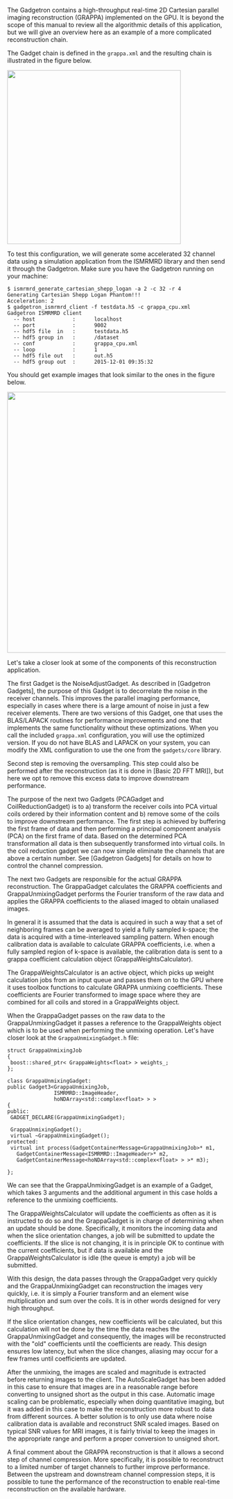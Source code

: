 The Gadgetron contains a high-throughput real-time 2D Cartesian parallel imaging reconstruction (GRAPPA) implemented on the GPU. It is beyond the scope of this manual to review all the algorithmic details of this application, but we will give an overview here as an example of a more complicated reconstruction chain.

The Gadget chain is defined in the `grappa.xml` and the resulting chain is illustrated in the figure below.

<img src="https://gadgetrondata.blob.core.windows.net/gadgetrongithubio/figs/grappa.png" style="width: 400px;" />

To test this configuration, we will generate some accelerated 32 channel data using a simulation application from the ISMRMRD library and then send it through the Gadgetron. Make sure you have the Gadgetron running on your machine:

```
$ ismrmrd_generate_cartesian_shepp_logan -a 2 -c 32 -r 4
Generating Cartesian Shepp Logan Phantom!!!
Acceleration: 2
$ gadgetron_ismrmrd_client -f testdata.h5 -c grappa_cpu.xml
Gadgetron ISMRMRD client
  -- host            :      localhost
  -- port            :      9002
  -- hdf5 file  in   :      testdata.h5
  -- hdf5 group in   :      /dataset
  -- conf            :      grappa_cpu.xml
  -- loop            :      1
  -- hdf5 file out   :      out.h5
  -- hdf5 group out  :      2015-12-01 09:35:32
```                
    
You should get example images that look similar to the ones in the figure below.


<img src="https://gadgetrondata.blob.core.windows.net/gadgetrongithubio/figs/grappaout.png" style="width: 600px;" />

Let's take a closer look at some of the components of this reconstruction application.

The first Gadget is the NoiseAdjustGadget. As described in [Gadgetron Gadgets], the purpose of this Gadget is to decorrelate the noise in the receiver channels. This improves the parallel imaging performance, especially in cases where there is a large amount of noise in just a few receiver elements. There are two versions of this Gadget, one that uses the BLAS/LAPACK routines for performance improvements and one that implements the same functionality without these optimizations. When you call the included `grappa.xml` configuration, you will use the optimized version. If you do not have BLAS and LAPACK on your system, you can modify the XML configuration to use the one from the `gadgets/core` library.

Second step is removing the oversampling. This step could also be performed after the reconstruction (as it is done in [Basic 2D FFT MRI]), but here we opt to remove this excess data to improve downstream performance.

The purpose of the next two Gadgets (PCAGadget and CoilReductionGadget) is to a) transform the receiver coils into PCA virtual coils ordered by their information content and b) remove some of the coils to improve downstream performance. The first step is achieved by buffering the first frame of data and then performing a principal component analysis (PCA) on the first frame of data. Based on the determined PCA transformation all data is then subsequently transformed into virtual coils. In the coil reduction gadget we can now simple eliminate the channels that are above a certain number. See [Gadgetron Gadgets] for details on how to control the channel compression.

The next two Gadgets are responsible for the actual GRAPPA reconstruction. The GrappaGadget calculates the GRAPPA coefficients and GrappaUnmixingGadget performs the Fourier transform of the raw data and applies the GRAPPA coefficients to the aliased imaged to obtain unaliased images.

In general it is assumed that the data is acquired in such a way that a set of neighboring frames can be averaged to yield a fully sampled k-space; the data is acquired with a time-interleaved sampling pattern. When enough calibration data is available to calculate GRAPPA coefficients, i.e. when a fully sampled region of k-space is available, the calibration data is sent to a grappa coefficient calculation object (GrappaWeightsCalculator).

The GrappaWeightsCalculator is an active object, which picks up weight calculation jobs from an input queue and passes them on to the GPU where it uses toolbox functions to calculate GRAPPA unmixing coefficients. These coefficients are Fourier transformed to image space where they are combined for all coils and stored in a GrappaWeights object.

When the GrappaGadget passes on the raw data to the GrappaUnmixingGadget it passes a reference to the GrappaWeights object which is to be used when performing the unmixing operation. Let's have closer look at the `GrappaUnmixingGadget.h` file:

    struct GrappaUnmixingJob
    {
     boost::shared_ptr< GrappaWeights<float> > weights_;
    };

    class GrappaUnmixingGadget: 
    public Gadget3<GrappaUnmixingJob, 
                   ISMRMRD::ImageHeader, 
                   hoNDArray<std::complex<float> > > 
    {
    public:
     GADGET_DECLARE(GrappaUnmixingGadget);

     GrappaUnmixingGadget();
     virtual ~GrappaUnmixingGadget();
    protected:
     virtual int process(GadgetContainerMessage<GrappaUnmixingJob>* m1,
       GadgetContainerMessage<ISMRMRD::ImageHeader>* m2, 
       GadgetContainerMessage<hoNDArray<std::complex<float> > >* m3);

    };

We can see that the GrappaUnmixingGadget is an example of a Gadget, which takes 3 arguments and the additional argument in this case holds a reference to the unmixing coefficients.

The GrappaWeightsCalculator will update the coefficients as often as it is instructed to do so and the GrappaGadget is in charge of determining when an update should be done. Specifically, it monitors the incoming data and when the slice orientation changes, a job will be submitted to update the coefficients. If the slice is not changing, it is in principle OK to continue with the current coefficients, but if data is available and the GrappaWeightsCalculator is idle (the queue is empty) a job will be submitted.

With this design, the data passes through the GrappaGadget very quickly and the GrappaUnmixingGadget can reconstruction the images very quickly, i.e. it is simply a Fourier transform and an element wise multiplication and sum over the coils. It is in other words designed for very high throughput.

If the slice orientation changes, new coefficients will be calculated, but this calculation will not be done by the time the data reaches the GrappaUnmixingGadget and consequently, the images will be reconstructed with the "old" coefficients until the coefficients are ready. This design ensures low latency, but when the slice changes, aliasing may occur for a few frames until coefficients are updated.

After the unmixing, the images are scaled and magnitude is extracted before returning images to the client. The AutoScaleGadget has been added in this case to ensure that images are in a reasonable range
before converting to unsigned short as the output in this case. Automatic image scaling can be problematic, especially when doing quantitative imaging, but it was added in this case to make the
reconstruction more robust to data from different sources. A better solution is to only use data where noise calibration data is available and reconstruct SNR scaled images. Based on typical SNR values for MRI images, it is fairly trivial to keep the images in the appropriate range and perform a proper conversion to unsigned short.

A final comment about the GRAPPA reconstruction is that it allows a second step of channel compression. More specifically, it is possible to reconstruct to a limited number of target channels to further improve performance. Between the upstream and downstream channel compression steps, it is possible to tune the performance of the reconstruction to enable real-time reconstruction on the available hardware.
